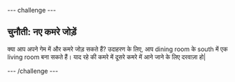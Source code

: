 \--- challenge \---

## चुनौती: नए कमरे जोड़ें

क्या आप अपने गेम में और कमरे जोड़ सकते हैं? उदाहरण के लिए, आप dining room के south में एक living room बना सकते हैं। याद रहे की कमरे में दूसरे कमरे में आने जाने के लिए दरवाज़ा हो|

\--- /challenge \---